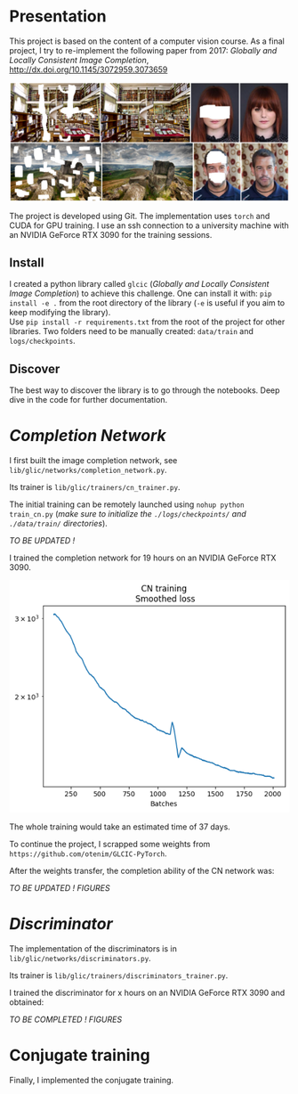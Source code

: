 # Presentation

This project is based on the content of a computer vision course. As a final project, I try to re-implement the following paper from 2017:
*Globally and Locally Consistent Image Completion*, http://dx.doi.org/10.1145/3072959.3073659

![image info](./figures/glcic_paper.PNG)

The project is developed using Git.
The implementation uses `torch` and CUDA for GPU training.
I use an ssh connection to a university machine with an NVIDIA GeForce RTX 3090 for the training sessions.

## Install

I created a python library called `glcic` (*Globally and Locally Consistent Image Completion*) to achieve this challenge.
One can install it with: `pip install -e .` from the root directory of the library (`-e` is useful if you aim to keep modifying the library).  
Use `pip install -r requirements.txt` from the root of the project for other libraries.
Two folders need to be manually created: `data/train` and `logs/checkpoints`.

## Discover

The best way to discover the library is to go through the notebooks.
Deep dive in the code for further documentation.

# *Completion Network*

I first built the image completion network, see ```lib/glic/networks/completion_network.py```.

Its trainer is ```lib/glic/trainers/cn_trainer.py```.

The initial training can be remotely launched using ```nohup python train_cn.py``` (*make sure to initialize the `./logs/checkpoints/` and `./data/train/` directories*).

*TO BE UPDATED !*  

I trained the completion network for 19 hours on an NVIDIA GeForce RTX 3090.

![image info](./figures/cn_training.png)

The whole training would take an estimated time of 37 days.

To continue the project, I scrapped some weights from `https://github.com/otenim/GLCIC-PyTorch`.

After the weights transfer, the completion ability of the CN network was:

*TO BE UPDATED ! FIGURES*  

# *Discriminator*

The implementation of the discriminators is in ```lib/glic/networks/discriminators.py```.

Its trainer is ```lib/glic/trainers/discriminators_trainer.py```.

I trained the discriminator for x hours on an NVIDIA GeForce RTX 3090 and obtained:

*TO BE COMPLETED ! FIGURES*

# Conjugate training

Finally, I implemented the conjugate training.